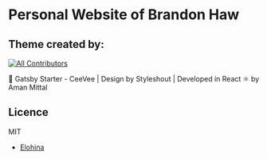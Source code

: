 # Personal Website of Brandon Haw

## Theme created by:

[![All Contributors](https://img.shields.io/badge/all_contributors-1-orange.svg?style=flat-square)](#contributors)

🚀 Gatsby Starter - CeeVee | Design by Styleshout | Developed in React ⚛️ by Aman Mittal

## Licence
MIT

* [Elohina](www.elohinaguevara.com)
